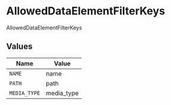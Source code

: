 # AllowedDataElementFilterKeys

AllowedDataElementFilterKeys


## Values

| Name         | Value        |
| ------------ | ------------ |
| `NAME`       | name         |
| `PATH`       | path         |
| `MEDIA_TYPE` | media_type   |
